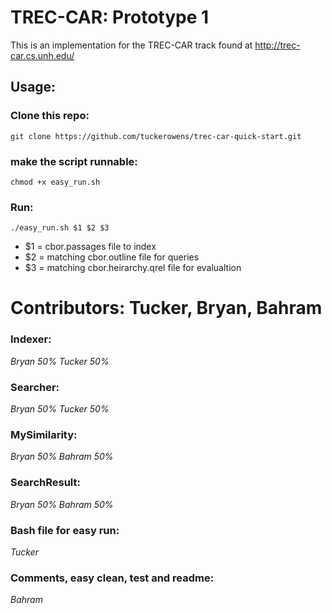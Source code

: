 # TREC-CAR: Prototype 1

This is an implementation for the TREC-CAR track found at http://trec-car.cs.unh.edu/
## Usage:
### Clone this repo:
```shell
git clone https://github.com/tuckerowens/trec-car-quick-start.git
```
### make the script runnable:

```shell 
chmod +x easy_run.sh
```
### Run:

```shell 
./easy_run.sh $1 $2 $3
```

* $1 = cbor.passages file to index
* $2 = matching cbor.outline file for queries
* $3 = matching cbor.heirarchy.qrel file for evalualtion



# Contributors: Tucker, Bryan, Bahram
### Indexer:  
*Bryan 50% Tucker 50\%*
### Searcher:
*Bryan 50% Tucker 50%*
### MySimilarity:
*Bryan 50% Bahram 50%*
### SearchResult:
*Bryan 50\% Bahram 50\%*
### Bash file for easy run: 
*Tucker*
### Comments, easy clean, test and readme:
*Bahram*
